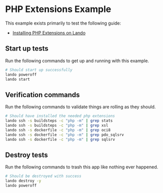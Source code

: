 PHP Extensions Example
======================

This example exists primarily to test the following guide:

* [Installing PHP Extensions on Lando](https://docs.lando.devguides/installing-php-extensions-on-lando.html)

Start up tests
--------------

Run the following commands to get up and running with this example.

```bash
# Should start up successfully
lando poweroff
lando start
```

Verification commands
---------------------

Run the following commands to validate things are rolling as they should.

```bash
# Should have installed the needed php extensions
lando ssh -s buildsteps -c "php -m" | grep stats
lando ssh -s buildsteps -c "php -m" | grep xsl
lando ssh -s dockerfile -c "php -m" | grep oci8
lando ssh -s dockerfile -c "php -m" | grep pdo_sqlsrv
lando ssh -s dockerfile -c "php -m" | grep sqlsrv
```

Destroy tests
-------------

Run the following commands to trash this app like nothing ever happened.

```bash
# Should be destroyed with success
lando destroy -y
lando poweroff
```
